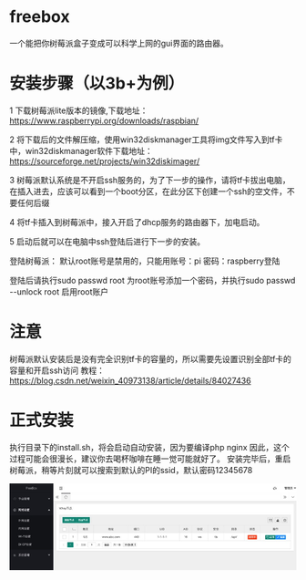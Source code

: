 # freebox
一个能把你树莓派盒子变成可以科学上网的gui界面的路由器。

# 安装步骤（以3b+为例）

1 下载树莓派lite版本的镜像,下载地址：https://www.raspberrypi.org/downloads/raspbian/

2 将下载后的文件解压缩，使用win32diskmanager工具将img文件写入到tf卡中，win32diskmanager软件下载地址：https://sourceforge.net/projects/win32diskimager/

3 树莓派默认系统是不开启ssh服务的，为了下一步的操作，请将tf卡拔出电脑，在插入进去，应该可以看到一个boot分区，在此分区下创建一个ssh的空文件，不要任何后缀

4 将tf卡插入到树莓派中，接入开启了dhcp服务的路由器下，加电启动。

5 启动后就可以在电脑中ssh登陆后进行下一步的安装。


登陆树莓派：
默认root账号是禁用的，只能用账号：pi 密码：raspberry登陆

登陆后请执行sudo passwd root 为root账号添加一个密码，并执行sudo passwd --unlock root 启用root账户

# 注意

树莓派默认安装后是没有完全识别tf卡的容量的，所以需要先设置识别全部tf卡的容量和开启ssh访问
教程：https://blog.csdn.net/weixin_40973138/article/details/84027436

# 正式安装

  执行目录下的install.sh，将会启动自动安装，因为要编译php nginx 因此，这个过程可能会很漫长，建议你去喝杯咖啡在睡一觉可能就好了。
  安装完毕后，重启树莓派，稍等片刻就可以搜索到默认的PI的ssid，默认密码12345678

 



![avatar](https://github.com/break404/freebox/blob/master/screen1.jpg)
